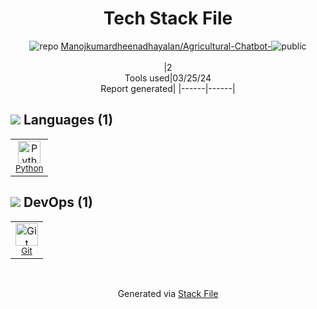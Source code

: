 <!--
&lt;--- Readme.md Snippet without images Start ---&gt;
## Tech Stack
Manojkumardheenadhayalan/Agricultural-Chatbot- is built on the following main stack:

- [Python](https://www.python.org) – Languages

Full tech stack [here](/techstack.md)

&lt;--- Readme.md Snippet without images End ---&gt;

&lt;--- Readme.md Snippet with images Start ---&gt;
## Tech Stack
Manojkumardheenadhayalan/Agricultural-Chatbot- is built on the following main stack:

- <img width='25' height='25' src='https://img.stackshare.io/service/993/pUBY5pVj.png' alt='Python'/> [Python](https://www.python.org) – Languages

Full tech stack [here](/techstack.md)

&lt;--- Readme.md Snippet with images End ---&gt;
-->
<div align="center">

# Tech Stack File
![](https://img.stackshare.io/repo.svg "repo") [Manojkumardheenadhayalan/Agricultural-Chatbot-](https://github.com/Manojkumardheenadhayalan/Agricultural-Chatbot-)![](https://img.stackshare.io/public_badge.svg "public")
<br/><br/>
|2<br/>Tools used|03/25/24 <br/>Report generated|
|------|------|
</div>

## <img src='https://img.stackshare.io/languages.svg'/> Languages (1)
<table><tr>
  <td align='center'>
  <img width='36' height='36' src='https://img.stackshare.io/service/993/pUBY5pVj.png' alt='Python'>
  <br>
  <sub><a href="https://www.python.org">Python</a></sub>
  <br>
  <sub></sub>
</td>

</tr>
</table>

## <img src='https://img.stackshare.io/devops.svg'/> DevOps (1)
<table><tr>
  <td align='center'>
  <img width='36' height='36' src='https://img.stackshare.io/service/1046/git.png' alt='Git'>
  <br>
  <sub><a href="http://git-scm.com/">Git</a></sub>
  <br>
  <sub></sub>
</td>

</tr>
</table>

<br/>
<div align='center'>

Generated via [Stack File](https://github.com/marketplace/stack-file)
